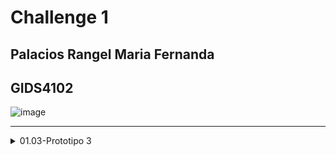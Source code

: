 # Challenge 1
## Palacios Rangel Maria Fernanda
## GIDS4102


![image](https://github.com/user-attachments/assets/6c6f0e9e-b0ec-4651-9b7a-5b3fefd71b8d)


----

</details><details> <summary>01.03-Prototipo 3</summary>

### [PDF Challenge 1][Challenge-Palacios Rangel Maria Fernanda.pdf](https://github.com/user-attachments/files/17865788/Challenge1.pdf)

----

